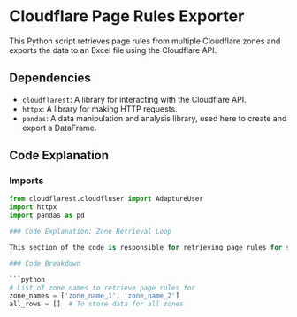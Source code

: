 # Cloudflare Page Rules Exporter

This Python script retrieves page rules from multiple Cloudflare zones and exports the data to an Excel file using the Cloudflare API.

## Dependencies

- `cloudflarest`: A library for interacting with the Cloudflare API.
- `httpx`: A library for making HTTP requests.
- `pandas`: A data manipulation and analysis library, used here to create and export a DataFrame.

## Code Explanation

### Imports

```python
from cloudflarest.cloudfluser import AdaptureUser
import httpx
import pandas as pd

### Code Explanation: Zone Retrieval Loop

This section of the code is responsible for retrieving page rules for specified Cloudflare zones. It checks for the existence of the zones by their names and prepares to gather data for further processing.

### Code Breakdown

```python
# List of zone names to retrieve page rules for
zone_names = ['zone_name_1', 'zone_name_2']
all_rows = []  # To store data for all zones

